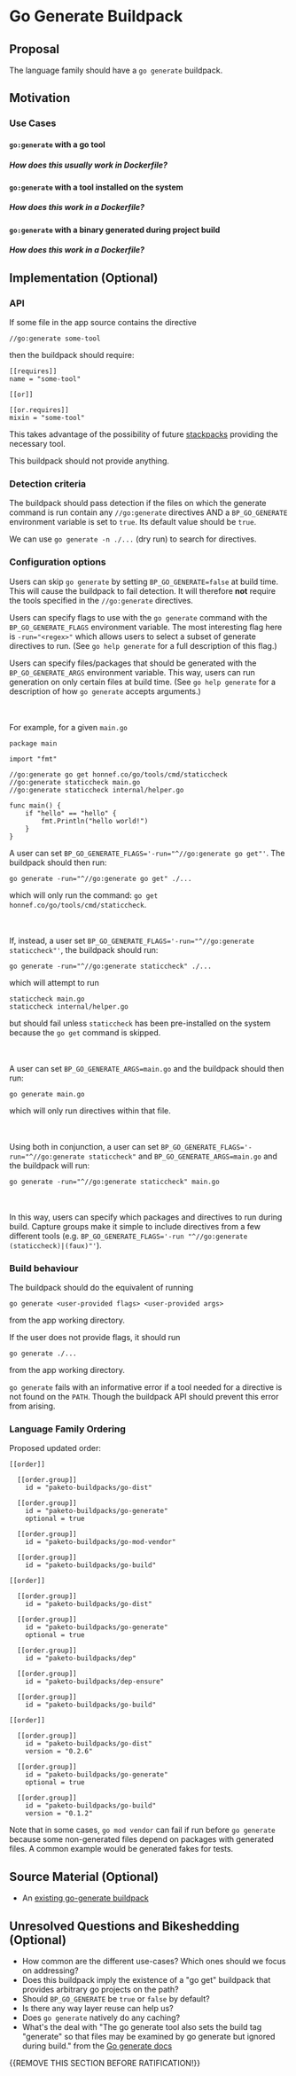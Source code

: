 # Go Generate Buildpack

## Proposal
The language family should have a `go generate` buildpack.

<!---
{{What changes are you purposing to the overall language family?}}
-->

## Motivation
### Use Cases
#### `go:generate` with a go tool

##### How does this usually work in Dockerfile?

#### `go:generate` with a tool installed on the system
##### How does this work in a Dockerfile?

#### `go:generate` with a binary generated during project build
##### How does this work in a Dockerfile?

<!---
{{Why are we doing this? What pain points does this resolve? What use cases
does it support? What is the expected outcome? Use real, concrete examples to
make your case!}}
-->

## Implementation (Optional)
### API
If some file in the app source contains the directive
```
//go:generate some-tool
```
then the buildpack should require:
```
[[requires]]
name = "some-tool"

[[or]]

[[or.requires]]
mixin = "some-tool"
```
This takes advantage of the possibility of future
[stackpacks](https://github.com/buildpacks/rfcs/blob/main/text/0069-stack-buildpacks.md)
providing the necessary tool.

This buildpack should not provide anything.

### Detection criteria
The buildpack should pass detection if the files on which the generate command
is run contain any  `//go:generate` directives AND a `BP_GO_GENERATE`
environment variable is set to `true`. Its default value should be `true`.

We can use `go generate -n ./...` (dry run) to search for directives.

### Configuration options
Users can skip `go generate` by setting `BP_GO_GENERATE=false` at build time.
This will cause the buildpack to fail detection. It will therefore **not**
require the tools specified in the `//go:generate` directives.

Users can specify flags to use with the `go generate` command with the
`BP_GO_GENERATE_FLAGS` environment variable.  The most interesting flag here is
`-run="<regex>"` which allows users to select a subset of generate directives
to run. (See `go help generate` for a full description of this flag.)

Users can specify files/packages that should be generated with the
`BP_GO_GENERATE_ARGS` environment variable.  This way, users can run generation
on only certain files at build time. (See `go help generate` for a description of
how `go generate` accepts arguments.)

<br/><br/>
For example, for a given `main.go`
```
package main

import "fmt"

//go:generate go get honnef.co/go/tools/cmd/staticcheck
//go:generate staticcheck main.go
//go:generate staticcheck internal/helper.go

func main() {
	if "hello" == "hello" {
		fmt.Println("hello world!")
	}
}
```

A user can set `BP_GO_GENERATE_FLAGS='-run="^//go:generate go get"'`. The buildpack should then run:
```
go generate -run="^//go:generate go get" ./...
```
which will only run the command: `go get honnef.co/go/tools/cmd/staticcheck`.

<br/><br/>
If, instead, a user set `BP_GO_GENERATE_FLAGS='-run="^//go:generate staticcheck"'`, the buildpack should run:
```
go generate -run="^//go:generate staticcheck" ./...
```
which will attempt to run
```
staticcheck main.go
staticcheck internal/helper.go
```
but should fail unless `staticcheck` has been pre-installed on the system because the `go get` command is skipped.

<br/><br/>
A user can set `BP_GO_GENERATE_ARGS=main.go` and the buildpack should then run:
```
go generate main.go
```
which will only run directives within that file.

<br/><br/>
Using both in conjunction, a user can set `BP_GO_GENERATE_FLAGS='-run="^//go:generate staticcheck"` and `BP_GO_GENERATE_ARGS=main.go` and the buildpack will run:
```
go generate -run="^//go:generate staticcheck" main.go
```

<br/><br/>
In this way, users can specify which packages and directives to run during build. Capture groups make it simple to include directives from a few different tools (e.g. `BP_GO_GENERATE_FLAGS='-run "^//go:generate (staticcheck)|(faux)"'`).

### Build behaviour
The buildpack should do the equivalent of running
```
go generate <user-provided flags> <user-provided args>
```
from the app working directory.

If the user does not provide flags, it should run
```
go generate ./...
```
from the app working directory.

`go generate` fails with an informative error if a tool needed for a directive
is not found on the `PATH`. Though the buildpack API should prevent this error
from arising.


### Language Family Ordering
Proposed updated order:
```
[[order]]

  [[order.group]]
    id = "paketo-buildpacks/go-dist"

  [[order.group]]
    id = "paketo-buildpacks/go-generate"
    optional = true

  [[order.group]]
    id = "paketo-buildpacks/go-mod-vendor"

  [[order.group]]
    id = "paketo-buildpacks/go-build"

[[order]]

  [[order.group]]
    id = "paketo-buildpacks/go-dist"

  [[order.group]]
    id = "paketo-buildpacks/go-generate"
    optional = true

  [[order.group]]
    id = "paketo-buildpacks/dep"

  [[order.group]]
    id = "paketo-buildpacks/dep-ensure"

  [[order.group]]
    id = "paketo-buildpacks/go-build"

[[order]]

  [[order.group]]
    id = "paketo-buildpacks/go-dist"
    version = "0.2.6"

  [[order.group]]
    id = "paketo-buildpacks/go-generate"
    optional = true

  [[order.group]]
    id = "paketo-buildpacks/go-build"
    version = "0.1.2"
```

Note that in some cases, `go mod vendor` can fail if run before `go generate`
because some non-generated files depend on packages with generated files. A
common example would be generated fakes for tests.

<!---
{{Give a high-level overview of implementation requirements and concerns. Be
specific about areas of code that need to change, and what their potential
effects are. Discuss which repositories and sub-components will be affected,
and what its overall code effect might be.}}
-->

## Source Material (Optional)

- An [existing go-generate buildpack](https://github.com/stefanlesperance/go-generate)
<!---
{{Any source material used in the creation of the RFC should be put here.}}
-->

## Unresolved Questions and Bikeshedding (Optional)

- How common are the different use-cases? Which ones should we focus on addressing?
- Does this buildpack imply the existence of a "go get" buildpack that provides
  arbitrary go projects on the path?
- Should `BP_GO_GENERATE` be `true` or `false` by default?
- Is there any way layer reuse can help us?
- Does `go generate` natively do any caching?
- What's the deal with "The go generate tool also sets the build tag "generate"
  so that files may be examined by go generate but ignored during build." from
  the [Go generate
  docs](https://golang.org/cmd/go/#hdr-Generate_Go_files_by_processing_source)

<!---
{{Write about any arbitrary decisions that need to be made (syntax, colors,
formatting, minor UX decisions), and any questions for the proposal that have
not been answered.}}
-->

{{REMOVE THIS SECTION BEFORE RATIFICATION!}}
